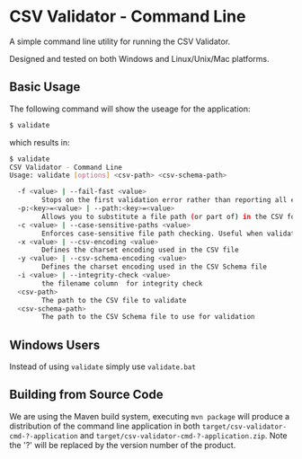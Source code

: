 CSV Validator - Command Line
============================

A simple command line utility for running the CSV Validator.

Designed and tested on both Windows and Linux/Unix/Mac platforms.


Basic Usage
-----------

The following command will show the useage for the application:

```bash
$ validate
```

which results in:

```bash
$ validate
CSV Validator - Command Line
Usage: validate [options] <csv-path> <csv-schema-path>

  -f <value> | --fail-fast <value>
        Stops on the first validation error rather than reporting all errors
  -p:<key>=<value> | --path:<key>=<value>
        Allows you to substitute a file path (or part of) in the CSV for a different file path
  -c <value> | --case-sensitive-paths <value>
        Enforces case-sensitive file path checking. Useful when validating on case-insensitive filesystems like Windows NTFS
  -x <value> | --csv-encoding <value>
        Defines the charset encoding used in the CSV file
  -y <value> | --csv-schema-encoding <value>
        Defines the charset encoding used in the CSV Schema file
  -i <value> | --integrity-check <value>
        the filename column  for integrity check
  <csv-path>
        The path to the CSV file to validate
  <csv-schema-path>
        The path to the CSV Schema file to use for validation

```


Windows Users
-------------

Instead of using `validate` simply use `validate.bat`


Building from Source Code
-------------------------

We are using the Maven build system, executing `mvn package` will produce a distribution of the command line application in both `target/csv-validator-cmd-?-application` and `target/csv-validator-cmd-?-application.zip`. Note the '?' will be replaced by the version number of the product.